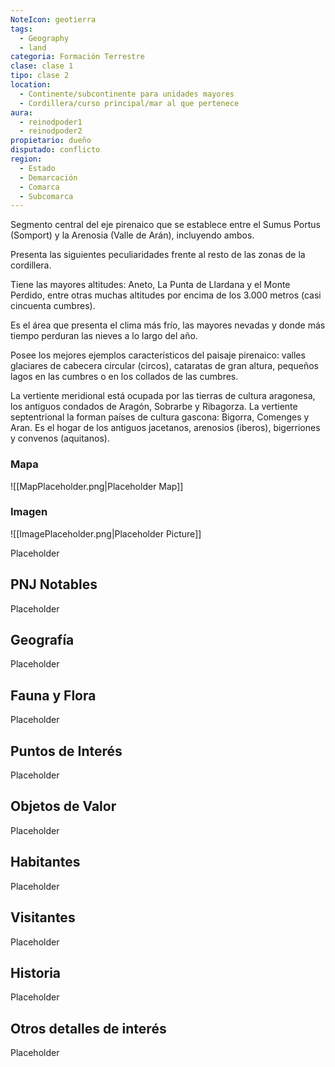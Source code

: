 ```yaml
---
NoteIcon: geotierra
tags:
  - Geography 
  - land 
categoria: Formación Terrestre
clase: clase 1
tipo: clase 2
location: 
  - Continente/subcontinente para unidades mayores
  - Cordillera/curso principal/mar al que pertenece 
aura:
  - reinodpoder1
  - reinodpoder2
propietario: dueño
disputado: conflicto
region:
  - Estado 
  - Demarcación
  - Comarca
  - Subcomarca
---
```





 <section class="wa-section main-content"><p>Segmento central del eje pirenaico que se establece entre el Sumus Portus (Somport) y la Arenosia (Valle de Arán), incluyendo ambos.
</p>
<p>
Presenta las siguientes peculiaridades frente al resto de las zonas de la cordillera.
</p>
<p>
Tiene las mayores altitudes: Aneto, La Punta de Llardana y el Monte Perdido, entre otras muchas altitudes por encima de los 3.000 metros (casi cincuenta cumbres).
</p>
<p>
Es el área que presenta el clima más frío, las mayores nevadas y donde más tiempo perduran las nieves a lo largo del año. 
</p>
<p>
Posee los mejores ejemplos característicos del paisaje pirenaico: valles glaciares de cabecera circular (circos), cataratas de gran altura, pequeños lagos en las cumbres o en los collados de las cumbres.
</p>
<p>
La vertiente meridional está ocupada por las tierras de cultura aragonesa, los antiguos condados de Aragón, Sobrarbe y Ribagorza. La vertiente septentrional la forman países de cultura gascona: Bigorra, Comenges y Aran. Es el hogar de los antiguos jacetanos, arenosios (iberos), bigerriones y convenos (aquitanos).</p></section>   

### Mapa
![[MapPlaceholder.png|Placeholder Map]]

### Imagen
![[ImagePlaceholder.png|Placeholder Picture]]

Placeholder

## PNJ Notables
Placeholder

## Geografía
Placeholder

## Fauna y Flora
Placeholder

## Puntos de Interés
Placeholder

## Objetos de Valor
Placeholder

## Habitantes
Placeholder

## Visitantes
Placeholder

## Historia
Placeholder

## Otros detalles de interés
Placeholder

